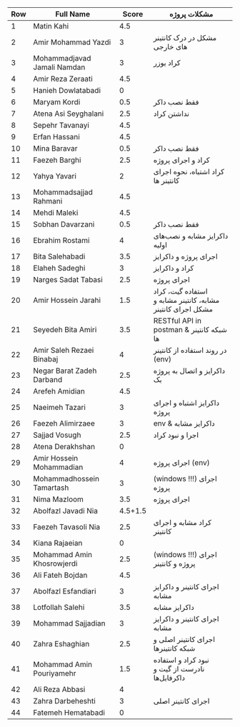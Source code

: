 | Row    | Full Name                   | Score | مشکلات پروژه                   |
|--------|-----------------------------|-------|---------------------------------|
| 1      | Matin Kahi                  | 4.5   |
| 2      | Amir Mohammad Yazdi         | 3     | مشکل در درک کانتینر های خارجی |
| 3      | Mohammadjavad Jamali Namdan | 3     | کراد یوزر |
| 4      | Amir Reza Zeraati           | 4.5   |
| 5      | Hanieh Dowlatabadi          | 0     |
| 6      | Maryam Kordi                | 0.5   | فقط نصب داکر |
| 7      | Atena Asi Seyghalani        | 2.5   | نداشتن کراد |
| 8      | Sepehr Tavanayi             | 4.5   |
| 9      | Erfan Hassani               | 4.5   |
| 10     | Mina Baravar                | 0.5   | فقط نصب داکر |
| 11     | Faezeh Barghi               | 2.5   | کراد و اجرای پروژه |
| 12     | Yahya Yavari                | 2     | کراد اشتباه، نحوه اجرای کانتینر ها |
| 13     | Mohammadsajjad Rahmani      | 4.5   |
| 14     | Mehdi Maleki                | 4.5   |
| 15     | Sobhan Davarzani            | 0.5   | فقط نصب داکر |
| 16     | Ebrahim Rostami             | 4     | داکرایز مشابه و نصب‌های اولیه |
| 17     | Bita Salehabadi             | 3.5   | اجرای پروژه و داکرایز |
| 18     | Elaheh Sadeghi              | 3     | کراد و داکرایز |
| 19     | Narges Sadat Tabasi         | 2.5   | اجرای پروژه |
| 20     | Amir Hossein Jarahi         | 1.5   | استفاده گیت، کراد مشابه، کانتینر مشابه و مشکل اجرای کانتینر |  
| 21     | Seyedeh Bita Amiri          | 3.5   | RESTful API in postman & شبکه کانتینر ها |
| 22     | Amir Saleh Rezaei Binabaj   | 4     | در روند استفاده از کانتینر (env) |
| 23     | Negar Barat Zadeh Darband   | 2.5   | داکرایز و اتصال به پروژه بک |
| 24     | Arefeh Amidian              | 4.5   |
| 25     | Naeimeh Tazari              | 3     | داکرایز اشتباه و اجرای پروژه |
| 26     | Faezeh Alimirzaee           | 3     | env & داکرایز مشابه |
| 27     | Sajjad Vosugh               | 2.5   | اجرا و نبود کراد |
| 28     | Atena Derakhshan            | 0     |
| 29     | Amir Hossein Mohammadian    | 4     | اجرای پروژه (env) |
| 30     | Mohammadhossein Tamartash   | 3     | (windows !!!) اجرای پروژه |
| 31     | Nima Mazloom                | 3.5   | اجرای پروژه |
| 32     | Abolfazl Javadi Nia         |4.5+1.5|
| 33     | Faezeh Tavasoli Nia         | 2.5   | کراد مشابه و اجرای کانتینر |
| 34     | Kiana Rajaeian              | 0     | 
| 35     | Mohammad Amin Khosrowjerdi  | 2.5   | (windows !!!) اجرای پروژه و کانتینر |
| 36     | Ali Fateh Bojdan            | 4.5   |
| 37     | Abolfazl Esfandiari         | 3     | اجرای کانتینر و داکرایز مشابه |
| 38     | Lotfollah Salehi            | 3.5   | داکرایز مشابه |
| 39     | Mohammad Sajjadian          | 3     | اجرای کانتینر و داکرایز مشابه |
| 40     | Zahra Eshaghian             | 2.5   | اجرای کانتینر اصلی و شبکه کانتینرها |
| 41     | Mohammad Amin Pouriyamehr   | 1.5   | نبود کراد و استفاده نادرست از گیت و داکرفایل‌ها |
| 42     | Ali Reza Abbasi             | 4     |
| 43     | Zahra Darbeheshti           | 3     | اجرای کانتینر اصلی |
| 44     | Fatemeh Hematabadi          | 0     |

